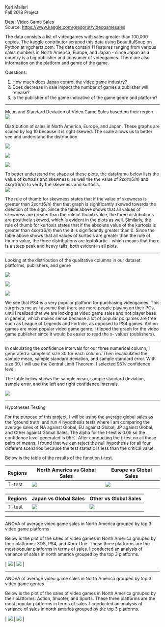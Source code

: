 Keri Mallari <br />
Fall 2018 Project

Data: Video Game Sales <br />
Source: https://www.kaggle.com/gregorut/videogamesales <br />

The data consists a list of videogames with sales greater than 100,000 copies. The kaggle contributor scraped this data using BeautifulSoup on Python at vgchartz.com. The data contain 11 features ranging from various sales numbers in North America, Europe, and Japan - since Japan as a country is a big publisher and consumer of videogames. There are also information on the platform and genre of the game. 

Questions: 
1. How much does Japan control the video game industry?
2. Does decrease in sale impact the number of games a publisher will release?
3. Is the publisher of the game indicative of the game genre and platform? 

***

Mean and Standard Deviation of Video Game Sales based on their region. <br />
![](df_mean_sd.jpg)

Distribution of sales in North America, Europe, and Japan.
These graphs are scaled by log 10 because it is right skewed. The scale allows us to better see and understand the distribution.

![](plot_na_dist.png) 

![](plot_eu_dist.png) 

![](plot_jp_dist.png)

To better understand the shape of these plots, the dataframe below lists the value of kurtosis and skewness, as well the the value of 2sqrt(6/n) and 4sqrt(6/n) to verify the skewness and kurtosis. <br />
![](df_shape.jpg)

The rule of thumb for skewness states that if the value of skewness is greater than 2sqrt(6/n) then that graph is significantly skewed towards the direction of the sign. Since the table above shows that all values of skewness are greater than the rule of thumb value, the three distributions are positively skewed, which is evident in the plots as well. Similarly, the rule of thumb for kurtosis states that if the absolute value of the kurtosis is greater than 4sqrt(6/n) then the it is significantly greater than 0. Since the table above shows that all values of kurtosis are greater than the rule of thumb value, the three distributions are leptokurtic - which means that there is a steep peak and heavy tails, both evident in all plots.

***
Looking at the distribution of the qualitative columns in our dataset: platforms, publishers, and genre

![](plot_platform_dist.png)

![](plot_genre_dist.png) 

![](plot_publisher_dist.png)

We see that PS4 is a very popular platform for purchasing videogames. This surprises me as I assume that there are more people playing on their PCs, until I realized that we are looking at video game sales and not player base in general, which makes sense because a lot of popular pc games are free such as League of Legends and Fortnite, as opposed to PS4 games. Action games are most popular video game genre. I flipped the graph for the video game publisher since it would be easier to read the x-
values (publishers). 

***

In calculating the confidence intervals for our three numerical column, I generated a sample of size 30 for each column. Then recalculated the sample mean, sample standard deviation, and sample standard error. With size 30, I will use the Central Limit Theorem. I selected 95% confidence level.

The table below shows the sample mean, sample standard deviation, sample error, and the left and right confidence intervals. 

![](df_confidence.jpg)

***

Hypotheses Testing

For the purpose of this project, I will be using the average global sales as the 'ground truth' and run 4 hypothesis tests where I am comparing the average sales of NA against Global, EU against Global, JP against Global, and Other against Global Sales. The alpha for the t-test is 0.05 so the confidence level generated is 95%. After conducting the t-test on all these pairs of means, I found that we can reject the null hypothesis for all four different scenarios because the test statistic is less than the critical value. 

Below is the table of the results of the function t-test. 

| Regions | North America vs Global Sales | Europe vs Global Sales |
| ------- | ----------------------------- | ---------------------- |
| T-test  | ![](ttest_na_gl.png)          | ![](ttest_eu_gl.png)   |

| Regions | Japan vs Global Sales | Other vs Global Sales |
| ------- | --------------------- | --------------------- |
| T-test  | ![](ttest_jp_gl.png)  | ![](ttest_ot_gl.png)  |


***

ANOVA of average video game sales in North America grouped by top 3 video game platforms

Below is the plot of the sales of video games in North America grouped by their platforms: 3DS, PS4, and Xbox One. These three platforms are the most popular platforms in terms of sales. I conducted an analysis of variance of sales in north america grouped by the top 3 platforms. 

| ![](plot_anova1_platform.png) | ![](plot_anova1_tukey.png) |


***

ANOVA of average video game sales in North America grouped by top 3 video game genres

Below is the plot of the sales of video games in North America grouped by their platforms: Action, Shooter, and Sports. These three platforms are the most popular platforms in terms of sales. I conducted an analysis of variance of sales in north america grouped by the top 3 platforms. 

| ![](plot_anova2_genre.png) | ![](plot_anova2_tukey.png) |